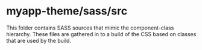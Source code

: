 # myapp-theme/sass/src

This folder contains SASS sources that mimic the component-class hierarchy. These files
are gathered in to a build of the CSS based on classes that are used by the build.
